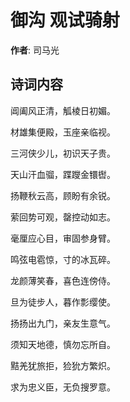 # 御沟 观试骑射

**作者**: 司马光

## 诗词内容

阊阖风正清，觚棱日初媚。

材雄集便殿，玉座亲临视。

三河侠少儿，初识天子贵。

天山汗血骝，蹀躞金镮辔。

扬鞭秋云高，顾盼有余锐。

萦回势可观，罄控动如志。

毫厘应心目，审固参身臂。

鸣弦电雹惊，寸的冰瓦碎。

龙颜薄笑春，喜色连傍侍。

旦为徒步人，暮作彯缨使。

扬扬出九门，亲友生意气。

须知天地德，慎勿忘所自。

黠羌犹旅拒，猃狁方繁炽。

求为忠义臣，无负搜罗意。

